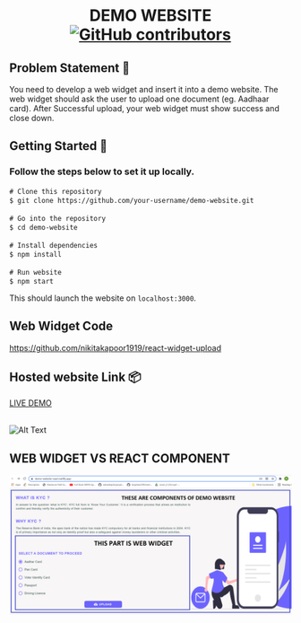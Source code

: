 <b><h1 align=center> DEMO WEBSITE [![GitHub contributors](https://img.shields.io/github/contributors/nikitakapoor1919/demo-website.svg)](https://github.com/nikitakapoor1919/demo-website/graphs/contributors/)</h1></b>

## <strong>Problem Statement 🚩 </strong>
You need to develop a web widget and insert it into a demo website. The web widget should ask
the user to upload one document (eg. Aadhaar card). After Successful upload, your web widget
must show success and close down.

## <strong>Getting Started 🚀 </strong>
### Follow the steps below to set it up locally.

```
# Clone this repository
$ git clone https://github.com/your-username/demo-website.git

# Go into the repository
$ cd demo-website

# Install dependencies
$ npm install

# Run website
$ npm start
```
This should launch the website on `localhost:3000`.

## <strong>Web Widget Code </strong>
https://github.com/nikitakapoor1919/react-widget-upload

## <strong>Hosted website Link 📦 </strong>
<a href="https://demo-website-react.netlify.app/">LIVE DEMO</a>
<br>
<br>

![Alt Text](https://im4.ezgif.com/tmp/ezgif-4-e9622221c45f.gif)

## <strong>WEB WIDGET VS REACT COMPONENT</strong>
<img src="https://raw.githubusercontent.com/nikitakapoor1919/Images/main/Untitled.png">
